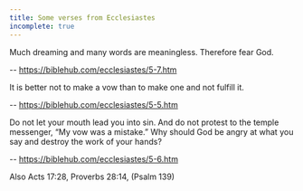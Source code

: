 ```yaml
---
title: Some verses from Ecclesiastes
incomplete: true
---
```


Much dreaming and many words are meaningless. Therefore fear God.

-- https://biblehub.com/ecclesiastes/5-7.htm


It is better not to make a vow than to make one and not fulfill it.

-- https://biblehub.com/ecclesiastes/5-5.htm


Do not let your mouth lead you into sin. And do not protest to the temple messenger, “My vow was a mistake.” Why should God be angry at what you say and destroy the work of your hands?

-- https://biblehub.com/ecclesiastes/5-6.htm


Also Acts 17:28, Proverbs 28:14, (Psalm 139)


